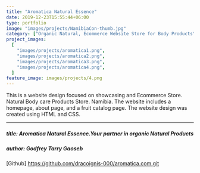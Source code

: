 ```yaml
---
title: "Aromatica Natural Essence"
date: 2019-12-23T15:55:44+06:00
type: portfolio
image: "images/projects/NamibiaCon-thumb.jpg"
category: ["Organic Natural, Ecommerce Website Store for Body Products"]
project_images:
  [
    "images/projects/aromatica1.png",
    "images/projects/aromatica2.png",
    "images/projects/aromatica3.png",
    "images/projects/aromatica4.png",
  ]
feature_image: images/projects/4.png
---
```


This is a website design focused on showcasing and Ecommerce Store. Natural Body care Products Store. Namibia. The website includes a homepage, about page, and a fruit catalog page. The website design was created using HTML and CSS.

---

##### title: Aromatica Natural Essence.Your partner in organic Natural Products

##### author: Godfrey Tarry Gaoseb

[Github] https://github.com/dracoignis-000/aromatica.com.git
